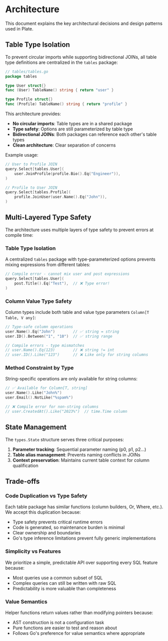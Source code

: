 # Architecture

This document explains the key architectural decisions and design patterns used in Plate.

## Table Type Isolation

To prevent circular imports while supporting bidirectional JOINs, all table type definitions are centralized in the `tables` package:

```go
// tables/tables.go
package tables

type User struct{}
func (User) TableName() string { return "user" }

type Profile struct{}
func (Profile) TableName() string { return "profile" }
```

This architecture provides:
- **No circular imports**: Table types are in a shared package
- **Type safety**: Options are still parameterized by table type
- **Bidirectional JOINs**: Both packages can reference each other's table types
- **Clean architecture**: Clear separation of concerns

Example usage:
```go
// User to Profile JOIN
query.Select[tables.User](
    user.JoinProfile(profile.Bio().Eq("Engineer")),
)

// Profile to User JOIN  
query.Select[tables.Profile](
    profile.JoinUser(user.Name().Eq("John")),
)
```

## Multi-Layered Type Safety

The architecture uses multiple layers of type safety to prevent errors at compile time:

### Table Type Isolation
A centralized `tables` package with type-parameterized options prevents mixing expressions from different tables:

```go
// Compile error - cannot mix user and post expressions
query.Select[tables.User](
    post.Title().Eq("Test"),  // ❌ Type error!
)
```

### Column Value Type Safety
Column types include both table and value type parameters `Column[T Table, V any]`:

```go
// Type-safe column operations
user.Name().Eq("John")        // ✅ string = string
user.ID().Between("1", "10")  // ✅ string range

// Compile errors - type mismatches
// user.Name().Eq(123)        // ❌ string != int
// user.ID().Like("123")      // ❌ Like only for string columns
```

### Method Constraint by Type
String-specific operations are only available for string columns:

```go
// ✅ Available for Column[T, string]
user.Name().Like("John%")
user.Email().NotLike("%spam%")

// ❌ Compile error for non-string columns
// user.CreatedAt().Like("2023%")  // time.Time column
```

## State Management

The `types.State` structure serves three critical purposes:
1. **Parameter tracking**: Sequential parameter naming (p0, p1, p2...)
2. **Table alias management**: Prevents naming conflicts in JOINs
3. **Context preservation**: Maintains current table context for column qualification

## Trade-offs

### Code Duplication vs Type Safety
Each table package has similar functions (column builders, Or, Where, etc.). We accept this duplication because:
- Type safety prevents critical runtime errors
- Code is generated, so maintenance burden is minimal
- Clear ownership and boundaries
- Go's type inference limitations prevent fully generic implementations

### Simplicity vs Features
We prioritize a simple, predictable API over supporting every SQL feature because:
- Most queries use a common subset of SQL
- Complex queries can still be written with raw SQL
- Predictability is more valuable than completeness

### Value Semantics
Helper functions return values rather than modifying pointers because:
- AST construction is not a configuration task
- Pure functions are easier to test and reason about
- Follows Go's preference for value semantics where appropriate